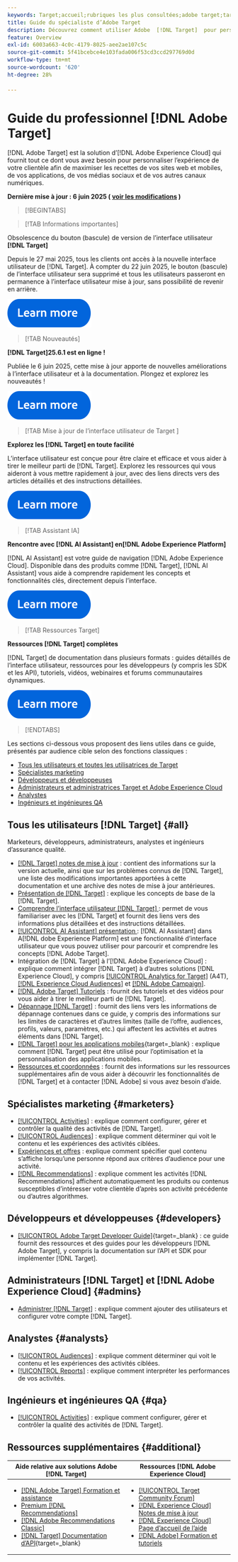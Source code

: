 ```yaml
---
keywords: Target;accueil;rubriques les plus consultées;adobe target;target standard;target premium;documentation target;documentation adobe target;guide du praticien;guide de l’utilisateur
title: Guide du spécialiste d’Adobe Target
description: Découvrez comment utiliser Adobe  [!DNL Target]  pour personnaliser l’expérience de votre clientèle afin de maximiser les recettes de vos sites web et mobiles, de vos applications et de vos autres canaux digitaux.
feature: Overview
exl-id: 6003a663-4c0c-4179-8025-aee2ae107c5c
source-git-commit: 5f41bcebce4e103fada006f53cd3ccd297769d0d
workflow-type: tm+mt
source-wordcount: '620'
ht-degree: 28%

---
```


# Guide du professionnel [!DNL Adobe Target]

[!DNL Adobe Target] est la solution d’[!DNL Adobe Experience Cloud] qui fournit tout ce dont vous avez besoin pour personnaliser l’expérience de votre clientèle afin de maximiser les recettes de vos sites web et mobiles, de vos applications, de vos médias sociaux et de vos autres canaux numériques.

**Dernière mise à jour : 6 juin 2025 ( [voir les modifications](r-release-notes/doc-change.md) )**

>[!BEGINTABS]

>[!TAB Informations importantes]

Obsolescence du bouton (bascule) de version de l’interface utilisateur **[!DNL Target]**

Depuis le 27 mai 2025, tous les clients ont accès à la nouvelle interface utilisateur de [!DNL Target]. À compter du 22 juin 2025, le bouton (bascule) de l’interface utilisateur sera supprimé et tous les utilisateurs passeront en permanence à l’interface utilisateur mise à jour, sans possibilité de revenir en arrière.

[![ Icône En savoir plus ](/help/main/assets/learn-more.svg)](/help/main/r-release-notes/release-notes.md#toggle)

>[!TAB Nouveautés]

**[!DNL Target]25.6.1 est en ligne !**

Publiée le 6 juin 2025, cette mise à jour apporte de nouvelles améliorations à l’interface utilisateur et à la documentation. Plongez et explorez les nouveautés !

[![ Icône En savoir plus ](/help/main/assets/learn-more.svg)](/help/main/r-release-notes/release-notes.md)

>[!TAB  Mise à jour de l’interface utilisateur de Target ]

**Explorez les [!DNL Target] en toute facilité**

L’interface utilisateur est conçue pour être claire et efficace et vous aider à tirer le meilleur parti de [!DNL Target]. Explorez les ressources qui vous aideront à vous mettre rapidement à jour, avec des liens directs vers des articles détaillés et des instructions détaillées.

[![ Icône En savoir plus ](/help/main/assets/learn-more.svg)](/help/main/c-intro/understand-the-target-ui.md)

>[!TAB Assistant IA]

**Rencontre avec [!DNL AI Assistant] en[!DNL Adobe Experience Platform]**

[!DNL AI Assistant] est votre guide de navigation [!DNL Adobe Experience Cloud]. Disponible dans des produits comme [!DNL Target], [!DNL AI Assistant] vous aide à comprendre rapidement les concepts et fonctionnalités clés, directement depuis l’interface.

[![ Icône En savoir plus ](/help/main/assets/learn-more.svg)](/help/main/c-intro/ai-assistant.md)

>[!TAB Ressources Target]

**Ressources [!DNL Target] complètes**

[!DNL Target] de documentation dans plusieurs formats : guides détaillés de l’interface utilisateur, ressources pour les développeurs (y compris les SDK et les API), tutoriels, vidéos, webinaires et forums communautaires dynamiques.

[![ Icône En savoir plus ](/help/main/assets/learn-more.svg)](/help/main/r-release-notes/target-documentation.md)

>[!ENDTABS]

Les sections ci-dessous vous proposent des liens utiles dans ce guide, présentés par audience cible selon des fonctions classiques :

- [Tous les utilisateurs et toutes les utilisatrices de Target](#all)
- [Spécialistes marketing](#marketers)
- [Développeurs et développeuses](#developers)
- [Administrateurs et administratrices Target et Adobe Experience Cloud](#admins)
- [Analystes](#analysts)
- [Ingénieurs et ingénieures QA](#qa)

## Tous les utilisateurs [!DNL Target] {#all}

Marketeurs, développeurs, administrateurs, analystes et ingénieurs d’assurance qualité.

- [[!DNL Target] notes de mise à jour](r-release-notes/release-notes.md) : contient des informations sur la version actuelle, ainsi que sur les problèmes connus de [!DNL Target], une liste des modifications importantes apportées à cette documentation et une archive des notes de mise à jour antérieures.
- [Présentation de  [!DNL Target]](c-intro/intro.md) : explique les concepts de base de la [!DNL Target].
- [Comprendre l’interface utilisateur [!DNL Target]  ](/help/main/c-intro/understand-the-target-ui.md) : permet de vous familiariser avec les [!DNL Target] et fournit des liens vers des informations plus détaillées et des instructions détaillées.
- [[!UICONTROL AI Assistant] présentation ](/help/main/c-intro/ai-assistant.md) : [!DNL AI Assistant] dans A[!DNL dobe Experience Platform] est une fonctionnalité d’interface utilisateur que vous pouvez utiliser pour parcourir et comprendre les concepts [!DNL Adobe Target].
- Intégration de [!DNL Target] à l’[!DNL Adobe Experience Cloud] : explique comment intégrer [!DNL Target] à d’autres solutions [!DNL Experience Cloud], y compris [[!UICONTROL Analytics for Target]](/help/main/c-integrating-target-with-mac/a4t/a4t.md) (A4T), [[!DNL Experience Cloud Audiences]](/help/main/c-integrating-target-with-mac/mmp.md) et [[!DNL Adobe Campaign]](/help/main/c-integrating-target-with-mac/campaign-and-target.md).
- [[!DNL Adobe Target] Tutoriels](https://experienceleague.adobe.com/docs/target-learn/tutorials/overview.html?lang=fr) : fournit des tutoriels et des vidéos pour vous aider à tirer le meilleur parti de [!DNL Target].
- [Dépannage  [!DNL Target]](r-troubleshooting-target/troubleshooting-target.md) : fournit des liens vers les informations de dépannage contenues dans ce guide, y compris des informations sur les limites de caractères et d’autres limites (taille de l’offre, audiences, profils, valeurs, paramètres, etc.) qui affectent les activités et autres éléments dans [!DNL Target].
- [[!DNL Target] pour les applications mobiles](https://experienceleague.adobe.com/docs/target-dev/developer/mobile-apps/overview.html?lang=fr){target=_blank} : explique comment [!DNL Target] peut être utilisé pour l’optimisation et la personnalisation des applications mobiles.
- [Ressources et coordonnées](cmp-resources-and-contact-information.md) : fournit des informations sur les ressources supplémentaires afin de vous aider à découvrir les fonctionnalités de [!DNL Target] et à contacter [!DNL Adobe] si vous avez besoin d’aide.

## Spécialistes marketing {#marketers}

- [[!UICONTROL Activities]](c-activities/activities.md) : explique comment configurer, gérer et contrôler la qualité des activités de [!DNL Target].
- [[!UICONTROL Audiences]](c-target/target.md) : explique comment déterminer qui voit le contenu et les expériences des activités ciblées.
- [Expériences et offres](c-experiences/experiences.md) : explique comment spécifier quel contenu s’affiche lorsqu’une personne répond aux critères d’audience pour une activité.
- [[!DNL Recommendations]](c-recommendations/recommendations.md) : explique comment les activités [!DNL Recommendations] affichent automatiquement les produits ou contenus susceptibles d’intéresser votre clientèle d’après son activité précédente ou d’autres algorithmes.

## Développeurs et développeuses {#developers}

- [[!UICONTROL Adobe Target Developer Guide]](https://experienceleague.adobe.com/docs/target-dev/developer/overview.html?lang=fr){target=_blank} : ce guide fournit des ressources et des guides pour les développeurs [!DNL Adobe Target], y compris la documentation sur l’API et SDK pour implémenter [!DNL Target].

## Administrateurs [!DNL Target] et [!DNL Adobe Experience Cloud] {#admins}

- [Administrer [!DNL Target]](administrating-target/administrating-target.md) : explique comment ajouter des utilisateurs et configurer votre compte [!DNL Target].

## Analystes {#analysts}

- [[!UICONTROL Audiences]](c-target/target.md) : explique comment déterminer qui voit le contenu et les expériences des activités ciblées.
- [[!UICONTROL Reports]](c-reports/reports.md) : explique comment interpréter les performances de vos activités.

## Ingénieurs et ingénieures QA {#qa}

- [[!UICONTROL Activities]](c-activities/activities.md) : explique comment configurer, gérer et contrôler la qualité des activités de [!DNL Target].

## Ressources supplémentaires {#additional}

| Aide relative aux solutions Adobe [!DNL Target] | Ressources [!DNL Adobe Experience Cloud] |
|--- |--- |
| <ul><li>[[!DNL Adobe Target] Formation et assistance](https://helpx.adobe.com/fr/support/target.html)</li><li>[Premium  [!DNL Recommendations]](c-recommendations/recommendations.md)</li><li>[[!DNL Adobe Recommendations Classic]](/help/main/assets/adobe-recommendations-classic.pdf)</li><li>[[!DNL Target] Documentation d’API](https://experienceleague.adobe.com/docs/target-dev/developer/api/target-api-overview.html?lang=fr){target=_blank}</li></ul> | <ul><li>[[!UICONTROL Target Community Forum]](https://experienceleaguecommunities.adobe.com/t5/adobe-target/ct-p/adobe-target-community?profile.language=fr)</li><li>[[!DNL Experience Cloud] Notes de mise à jour](https://experienceleague.adobe.com/docs/release-notes/experience-cloud/current.html?lang=fr)</li><li>[[!DNL Experience Cloud] Page d’accueil de l’aide](https://helpx.adobe.com/fr/support/experience-cloud.html)</li><li>[[!DNL Adobe] Formation et tutoriels](https://helpx.adobe.com/fr/learning.html?promoid=KAUDK)</li></ul> |  |

